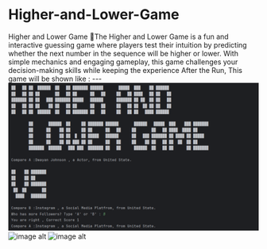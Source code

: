 # Higher-and-Lower-Game
Higher and Lower Game 🎲The Higher and Lower Game is a fun and interactive guessing game where players test their intuition by predicting whether the next number in the sequence will be higher or lower. With simple mechanics and engaging gameplay, this game challenges your decision-making skills while keeping the experience
After the Run, This game will be shown like : ---
![image alt](https://github.com/irfanulkabirhira/Higher-and-Lower-Game/blob/eb8d0293ed1454d9bb52abec91093fc61f54df61/1.png)
![image alt]()
![image alt]()

